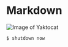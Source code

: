 # Markdown
![Image of Yaktocat](https://octodex.github.com/images/yaktocat.png)
```
$ shutdown now
```
